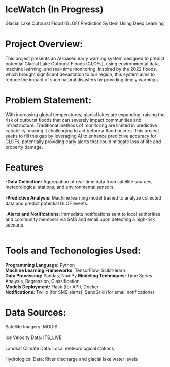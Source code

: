 # IceWatch (In Progress)
Glacial Lake Outburst Flood (GLOF) Prediction System Using Deep Learning
# Project Overview:
This project presents an AI-based early warning system designed to predict potential Glacial Lake Outburst Floods (GLOFs), using environmental data, machine learning, and real-time monitoring. Inspired by the 2022 floods, which brought significant devastation to our region, this system aims to reduce the impact of such natural disasters by providing timely warnings.
# Problem Statement:
With increasing global temperatures, glacial lakes are expanding, raising the risk of outburst floods that can severely impact communities and infrastructure. Traditional methods of monitoring are limited in predictive capability, making it challenging to act before a flood occurs. This project seeks to fill this gap by leveraging AI to enhance predictive accuracy for GLOFs, potentially providing early alerts that could mitigate loss of life and property damage.
# Features
**-Data Collection:** Aggregation of real-time data from satellite sources, meteorological stations, and environmental sensors. <br /><br />
**-Predictive Analysis:** Machine learning model trained to analyze collected data and predict potential GLOF events. <br /><br />
**-Alerts and Notifications:** Immediate notifications sent to local authorities and community members via SMS and email upon detecting a high-risk scenario. <br /><br />
# Tools and Techonologies Used:
**Programming Language:** Python <br />
**Machine Learning Frameworks**: TensorFlow, Scikit-learn <br />
**Data Processing:** Pandas, NumPy 
**Modeling Techniques:** Time Series Analysis, Regression, Classification <br />
**Models Deployment:** Flask (for API), Docker <br />
**Notifications:** Twilio (for SMS alerts), SendGrid (for email notifications) <br />
# Data Sources:
Satellite Imagery: MODIS <br /><br />
Ice Velocity Data: ITS_LIVE <br /><br />
Landsat Climate Data: Local meteorological stations <br /><br />
Hydrological Data: River discharge and glacial lake water levels <br /><br />


